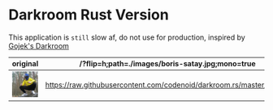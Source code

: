 # Darkroom Rust Version

This application is `still` slow af, do not use for production, inspired by [Gojek's Darkroom](https://www.gojek.io/darkroom/)

|  original | /?flip=h;path=./images/boris-satay.jpg;mono=true  |
|-----------|---------------------------------------------------|
|  ![Image](https://raw.githubusercontent.com/codenoid/darkroom.rs/master/images/boris-satay.jpg)  | https://raw.githubusercontent.com/codenoid/darkroom.rs/master/out.jpg  |